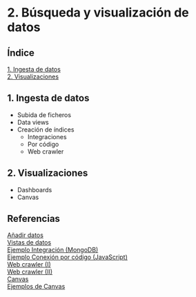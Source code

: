 # 2. Búsqueda y visualización de datos

## Índice

[1. Ingesta de datos](#1-ingesta-de-datos)  
[2. Visualizaciones](#2-visualizaciones)

## 1. Ingesta de datos

- Subida de ficheros
- Data views
- Creación de índices
  - Integraciones
  - Por código
  - Web crawler

## 2. Visualizaciones

- Dashboards
- Canvas

## Referencias

[Añadir datos](https://www.elastic.co/guide/en/kibana/current/connect-to-elasticsearch.html)  
[Vistas de datos](https://www.elastic.co/guide/en/kibana/current/data-views.html)  
[Ejemplo Integración (MongoDB)](https://www.elastic.co/guide/en/enterprise-search/8.8/mongodb-start.html)  
[Ejemplo Conexión por código (JavaScript)](https://www.elastic.co/guide/en/elasticsearch/client/javascript-api/current/index.html)  
[Web crawler (I)](https://www.elastic.co/guide/en/app-search/current/web-crawler.html)  
[Web crawler (II)](https://www.elastic.co/guide/en/enterprise-search/current/crawler-managing.html)  
[Canvas](https://www.elastic.co/guide/en/kibana/current/canvas.html)  
[Ejemplos de Canvas](https://github.com/alexfrancoeur/kibana_canvas_examples/)
